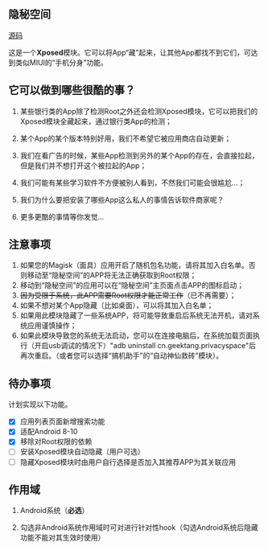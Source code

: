 ## 隐秘空间

[源码](https://github.com/GeekTR/PrivacySpace)

这是一个**Xposed**模块。它可以将App“藏”起来，让其他App都找不到它们，可达到类似MIUI的“手机分身”功能。

## 它可以做到哪些很酷的事？

1. 某些银行类的App除了检测Root之外还会检测Xposed模块，它可以把我们的Xposed模块全藏起来，通过银行类App的检测；

2. 某个App的某个版本特别好用，我们不希望它被应用商店自动更新；

3. 我们在看广告的时候，某些App检测到另外的某个App的存在，会直接拉起，但是我们并不想打开这个被拉起的App；

4. 我们可能有某些学习软件不方便被别人看到，不然我们可能会很尴尬...；

5. 我们为什么要把安装了哪些App这么私人的事情告诉软件商家呢？

6. 更多更酷的事情等你发觉...

## 注意事项

1. 如果您的Magisk（面具）应用开启了随机包名功能，请将其加入白名单。否则移动至“隐秘空间”的APP将无法正确获取到Root权限；
2. 移动到“隐秘空间”的应用可以在“隐秘空间”主页面点击APP的图标启动；
3. ~~因为受限于系统，此APP需要Root权限才能正常工作~~（已不再需要）；
4. 如果不想对某个App隐藏（比如桌面），可以将其加入白名单；
5. 如果用此模块隐藏了一些系统APP，将可能导致重启后系统无法开机，请对系统应用谨慎操作；
6. 如果此模块导致您的系统无法启动，您可以在连接电脑后，在系统加载页面执行（开启usb调试的情况下）"adb uninstall cn.geektang.privacyspace"后再次重启。（或者您可以选择“搞机助手”的“自动神仙救砖”模块）。

## 待办事项

计划实现以下功能。

- [x] 应用列表页面新增搜索功能
- [x] 适配Android 8-10
- [x] 移除对Root权限的依赖
- [ ] 安装Xposed模块自动隐藏（用户可选）
- [ ] 隐藏Xposed模块时由用户自行选择是否加入其推荐APP为其关联应用

## 作用域

1. Android系统（**必选**）

2. 勾选非Android系统作用域时可对进行针对性hook（勾选Android系统后隐藏功能不能对其生效时使用）
